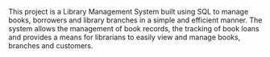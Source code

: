 This project is a Library Management System built using SQL to manage books, borrowers and library branches in a simple and efficient manner. The system allows the management of book records, the tracking of book loans and provides a means for librarians to easily view and manage books, branches and customers.
